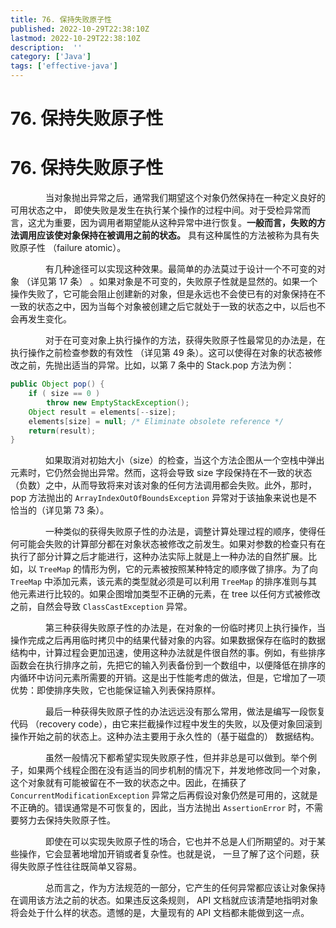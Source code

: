 ```yaml
---
title: 76. 保持失败原子性
published: 2022-10-29T22:38:10Z
lastmod: 2022-10-29T22:38:10Z
description:  ''
category: ['Java']
tags: ['effective-java']
---
```

# 76. 保持失败原子性

# 76. 保持失败原子性

　　　　当对象抛出异常之后，通常我们期望这个对象仍然保持在一种定义良好的可用状态之中， 即使失败是发生在执行某个操作的过程中间。对于受检异常而言，这尤为重要，因为调用者期望能从这种异常中进行恢复。**一般而言，失败的方法调用应该使对象保持在被调用之前的状态。** 具有这种属性的方法被称为具有失败原子性 （failure atomic）。

　　　　有几种途径可以实现这种效果。最简单的办法莫过于设计一个不可变的对象 （详见第 17 条） 。如果对象是不可变的，失败原子性就是显然的。如果一个操作失败了，它可能会阻止创建新的对象，但是永远也不会使已有的对象保持在不一致的状态之中，因为当每个对象被创建之后它就处于一致的状态之中，以后也不会再发生变化。

　　　　对于在可变对象上执行操作的方法，获得失败原子性最常见的办法是，在执行操作之前检查参数的有效性 （详见第 49 条）。这可以使得在对象的状态被修改之前，先抛出适当的异常。比如，以第 7 条中的 Stack.pop 方法为例：

```java
public Object pop() {
    if ( size == 0 )
        throw new EmptyStackException();
    Object result = elements[--size];
    elements[size] = null; /* Eliminate obsolete reference */
    return(result);
}
```

　　　　如果取消对初始大小（size）的检查，当这个方法企图从一个空栈中弹出元素时，它仍然会抛出异常。然而，这将会导致 size 字段保持在不一致的状态（负数）之中，从而导致将来对该对象的任何方法调用都会失败。此外，那时， pop 方法抛出的 `ArrayIndexOutOfBoundsException` 异常对于该抽象来说也是不恰当的（详见第 73 条）。

　　　　一种类似的获得失败原子性的办法是，调整计算处理过程的顺序，使得任何可能会失败的计算部分都在对象状态被修改之前发生。如果对参数的检查只有在执行了部分计算之后才能进行，这种办法实际上就是上一种办法的自然扩展。比如，以 `TreeMap` 的情形为例，它的元素被按照某种特定的顺序做了排序。为了向 `TreeMap` 中添加元素，该元素的类型就必须是可以利用 `TreeMap` 的排序准则与其他元素进行比较的。如果企图增加类型不正确的元素，在 tree 以任何方式被修改之前，自然会导致 `ClassCastException` 异常。

　　　　第三种获得失败原子性的办法是，在对象的一份临时拷贝上执行操作，当操作完成之后再用临时拷贝中的结果代替对象的内容。如果数据保存在临时的数据结构中，计算过程会更加迅速，使用这种办法就是件很自然的事。例如，有些排序函数会在执行排序之前，先把它的输入列表备份到一个数组中，以便降低在排序的内循环中访问元素所需要的开销。这是出于性能考虑的做法，但是，它增加了一项优势：即使排序失败，它也能保证输入列表保持原样。

　　　　最后一种获得失败原子性的办法远远没有那么常用，做法是编写一段恢复代码 （recovery code），由它来拦截操作过程中发生的失败，以及便对象回滚到操作开始之前的状态上。这种办法主要用于永久性的（基于磁盘的） 数据结构。

　　　　虽然一般情况下都希望实现失败原子性，但并非总是可以做到。举个例子，如果两个线程企图在没有适当的同步机制的情况下，并发地修改同一个对象，这个对象就有可能被留在不一致的状态之中。因此，在捕获了 `ConcurrentModificationException` 异常之后再假设对象仍然是可用的，这就是不正确的。错误通常是不可恢复的，因此，当方法抛出 `AssertionError` 时，不需要努力去保持失败原子性。

　　　　即使在可以实现失败原子性的场合，它也并不总是人们所期望的。对于某些操作，它会显著地增加开销或者复杂性。也就是说， 一旦了解了这个问题，获得失败原子性往往既简单又容易。

　　　　总而言之，作为方法规范的一部分，它产生的任何异常都应该让对象保持在调用该方法之前的状态。如果违反这条规则， API 文档就应该清楚地指明对象将会处于什么样的状态。遗憾的是，大量现有的 API 文档都未能做到这一点。

